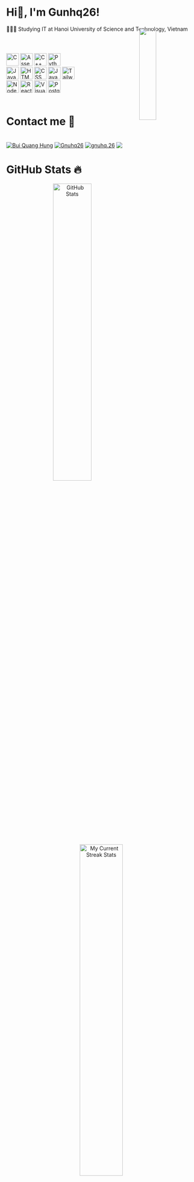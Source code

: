 # Hi👋, I'm Gunhq26!
👩🏻‍🎓 Studying IT at Hanoi University of Science and Technology, Vietnam <br/>
<h1 align="left"></h1>
<img align="right" height="25%" width="30%" src="https://user-images.githubusercontent.com/74038190/216649426-0c2ee152-84d8-4707-85c4-27a378d2f78a.gif" style="position: relative; top: -50px;">
<br>
<div align="left">
    <div>
        <img src="https://img.shields.io/badge/C-00599C?style=for-the-badge&logo=c&logoColor=white" alt="C" height="33" />
        <img src="https://img.shields.io/badge/Assembly-007ACC?style=for-the-badge&logo=MIPS&logoColor=white" alt="Assembly" height="33"/>
        <img src="https://img.shields.io/badge/c++-%2300599C.svg?style=for-the-badge&logo=c%2B%2B&logoColor=white" alt="C++" height="33"/>
        <img src="https://img.shields.io/badge/python-3670A0?style=for-the-badge&logo=python&logoColor=ffdd54" alt="Python" height="33" />
    </div>
    <div>
        <img src="https://img.shields.io/badge/JavaScript-323330?style=for-the-badge&logo=javascript&logoColor=F7DF1E" alt="Javascript" height="33"/>
        <img src="https://img.shields.io/badge/HTML5-E34F26?style=for-the-badge&logo=html5&logoColor=white" alt="HTML" height="33" />
        <img src="https://img.shields.io/badge/CSS3-1572B6?style=for-the-badge&logo=css3&logoColor=white" alt="CSS" height="33" />
        <img src="https://img.shields.io/badge/java-%23ED8B00.svg?style=for-the-badge&logo=openjdk&logoColor=white" alt="Java" height ="33" />
        <img src="https://img.shields.io/badge/tailwindcss-%2338B2AC.svg?style=for-the-badge&logo=tailwind-css&logoColor=white" alt="Tailwind CSS" height="33" />
    </div>
    <div>
        <img src="https://img.shields.io/badge/node.js-6DA55F?style=for-the-badge&logo=node.js&logoColor=white" alt="NodeJS" height="33" />
        <img src="https://img.shields.io/badge/React-20232A?style=for-the-badge&logo=react&logoColor=61DAFB" alt="ReactJS" height="33" />
        <img src="https://img.shields.io/badge/vscode-%2300599C?style=for-the-badge&logo=VisualStudioCode&logoColor=white" alt="VisualStudioCode" height="33" />
        <img src="https://img.shields.io/badge/postgres-%23316192.svg?style=for-the-badge&logo=postgresql&logoColor=white" alt="Postgres" height="33" />
    </div>
</div>
<br>
<h1 align="left">Contact me 📧</h1>
<br>
<div align="left">
    <a href="https://www.facebook.com/toilahung2684/" target="blank">
  <img align="center" src="https://img.shields.io/badge/Facebook-1877F2?style=for-the-badge&logo=facebook&logoColor=white" alt="Bui Quang Hung" /></a>
    <a href="https://github.com/Gnuhq26" target="blank">
  <img align="center" src="https://img.shields.io/badge/GitHub-100000?style=for-the-badge&logo=github&logoColor=white" alt="Gnuhq26" /></a>
    <a href="https://www.instagram.com/gnuhq.26/" target="blank">
  <img align="center" src="https://img.shields.io/badge/Instagram-E4405F?style=for-the-badge&logo=instagram&logoColor=white" alt="gnuhq.26" /></a>
      <a href="mailto:gnuhq26@gmail.com" target="blank">
  <img align="center" src="https://img.shields.io/badge/Gmail-D14836?style=for-the-badge&logo=gmail&logoColor=white"></a>
    
</div>
<h1 align="left">GitHub Stats 🔥</h1>
<p align="center">
  <img src="https://github-readme-stats.vercel.app/api?username=Gnuhq26&show_icons=true&locale=en" alt="GitHub Stats" width="45%">
  <img src="https://github-readme-streak-stats.herokuapp.com/?user=Gnuhq26&" alt="My Current Streak Stats" width="47.5%">
</p>
<p align="center">
    <img src="https://github-readme-stats.vercel.app/api/top-langs?username=Gnuhq26&show_icons=true&locale=en&layout=compact" altalt="My GitHub Language Stats"
        width="50%">
</p>

